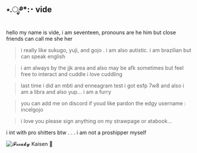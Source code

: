## ⋆.ೃ࿔*:･  vide  


hello my name is vide, i am seventeen, pronouns are he him but close friends can call me she her

> i really like sukugo, yuji, and gojo . i am also autistic. i am brazilian but can speak english

> i am always by the jjk area and also may be afk sometimes but feel free to interact and cuddle i love cuddling

> last time i did an mbti and enneagram test i got esfp 7w8 and also i am a libra and also yup... i am a furry

> you can add me on discord if youd like pardon the edgy username  :  incelgojo

> i love you please sign anything on my strawpage or atabook...

i int with pro shitters btw . . . i am not a proshipper myself
> 
![𝓕𝓻𝓮𝓪𝓴𝔂 Kaisen 👅](https://github.com/user-attachments/assets/e357bf8b-0d8b-4617-ac5b-83afe5aa394f)
